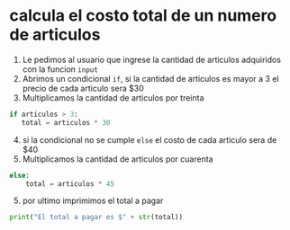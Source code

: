 # calcula el costo total de un numero de articulos
1. Le pedimos al usuario que ingrese la cantidad de articulos adquiridos con la funcion `input`
2. Abrimos un condicional `if`, si la cantidad de articulos es mayor a 3 el precio de cada articulo sera $30
3. Multiplicamos la cantidad de articulos por treinta
```python
if articulos > 3:
   total = articulos * 30
```
4.  si la condicional no se cumple `else` el costo de cada articulo sera de $40
5.  Multiplicamos la cantidad de articulos por cuarenta
```python
else:
    total = articulos * 45
```
5. por ultimo imprimimos el total a pagar
```python
print("El total a pagar es $" + str(total))
```
